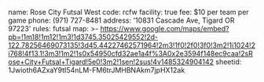 name: Rose City Futsal West
code: rcfw
facility: true
fee: $10 per team per game
phone: (971) 727-8481
address: '10831 Cascade Ave, Tigard OR 97223'
rules: futsal
map: >-
  https://www.google.com/maps/embed?pb=!1m18!1m12!1m3!1d3745.35025429552!2d-122.78256469073135!3d45.44227462571964!2m3!1f0!2f0!3f0!3m2!1i1024!2i768!4f13.1!3m3!1m2!1s0x54950cfd32ae1a4f%3A0x2e3594f148ec9caa!2sRose+City+Futsal+Tigard!5e0!3m2!1sen!2sus!4v1485324904142 
sheetid: 1Jwioth6AZxaY9tI54nLM-FM6trJMHBNAkm7jpHX12ak

